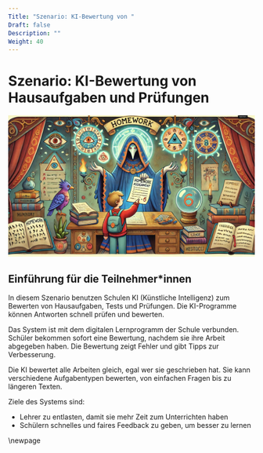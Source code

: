 ```yaml
---
Title: "Szenario: KI-Bewertung von "
Draft: false
Description: ""
Weight: 40
---
```



# Szenario: KI-Bewertung von Hausaufgaben und Prüfungen



![Szenario Lernassistenz](Szenario-Bewertung.jpeg)


## Einführung für die Teilnehmer\*innen

In diesem Szenario benutzen Schulen KI (Künstliche Intelligenz) zum Bewerten von Hausaufgaben, Tests und Prüfungen. Die KI-Programme können Antworten schnell prüfen und bewerten.

Das System ist mit dem digitalen Lernprogramm der Schule verbunden. Schüler bekommen sofort eine Bewertung, nachdem sie ihre Arbeit abgegeben haben. Die Bewertung zeigt Fehler und gibt Tipps zur Verbesserung.

Die KI bewertet alle Arbeiten gleich, egal wer sie geschrieben hat. Sie kann verschiedene Aufgabentypen bewerten, von einfachen Fragen bis zu längeren Texten.


Ziele des Systems sind:

- Lehrer zu entlasten, damit sie mehr Zeit zum Unterrichten haben
- Schülern schnelles und faires Feedback zu geben, um besser zu lernen

\newpage
